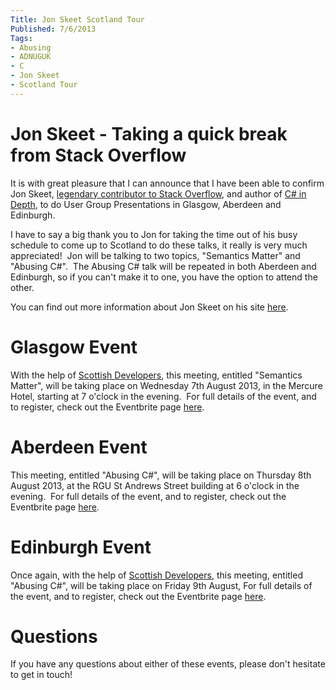 ```yaml
---
Title: Jon Skeet Scotland Tour
Published: 7/6/2013
Tags:
- Abusing
- ADNUGUK
- C
- Jon Skeet
- Scotland Tour
---
```


# Jon Skeet - Taking a quick break from Stack Overflow

It is with great pleasure that I can announce that I have been able to confirm Jon Skeet, [legendary contributor to Stack Overflow](http://stackoverflow.com/users/22656/jon-skeet), and author of [C# in Depth](http://www.manning.com/skeet3/), to do User Group Presentations in Glasgow, Aberdeen and Edinburgh.

I have to say a big thank you to Jon for taking the time out of his busy schedule to come up to Scotland to do these talks, it really is very much appreciated!  Jon will be talking to two topics, "Semantics Matter" and "Abusing C#".  The Abusing C# talk will be repeated in both Aberdeen and Edinburgh, so if you can't make it to one, you have the option to attend the other.

You can find out more information about Jon Skeet on his site [here](http://msmvps.com/blogs/jon_skeet/).

# Glasgow Event

With the help of [Scottish Developers](http://www.scottishdevelopers.com/), this meeting, entitled "Semantics Matter", will be taking place on Wednesday 7th August 2013, in the Mercure Hotel, starting at 7 o'clock in the evening.  For full details of the event, and to register, check out the Eventbrite page [here](http://jonskeet-glasgow.eventbrite.com/).

# Aberdeen Event

This meeting, entitled "Abusing C#", will be taking place on Thursday 8th August 2013, at the RGU St Andrews Street building at 6 o'clock in the evening.  For full details of the event, and to register, check out the Eventbrite page [here](http://adnuguk-aug2013.eventbrite.com/).

# Edinburgh Event

Once again, with the help of [Scottish Developers](http://www.scottishdevelopers.com/), this meeting, entitled "Abusing C#", will be taking place on Friday 9th August, For full details of the event, and to register, check out the Eventbrite page [here](http://jonskeet-edinburgh-2013.eventbrite.co.uk/).

# Questions

If you have any questions about either of these events, please don't hesitate to get in touch!

